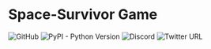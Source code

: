 # Space-Survivor Game


![GitHub](https://img.shields.io/github/license/Boul3ez85/Space-Survivor) ![PyPI - Python Version](https://img.shields.io/pypi/pyversions/P5) ![Discord](https://img.shields.io/discord/768743692294815774?color=%237289DA) ![Twitter URL](https://img.shields.io/twitter/url?color=%231DA1F2&url=https%3A%2F%2Ftwitter.com%2Fbenrebahmoez1)
